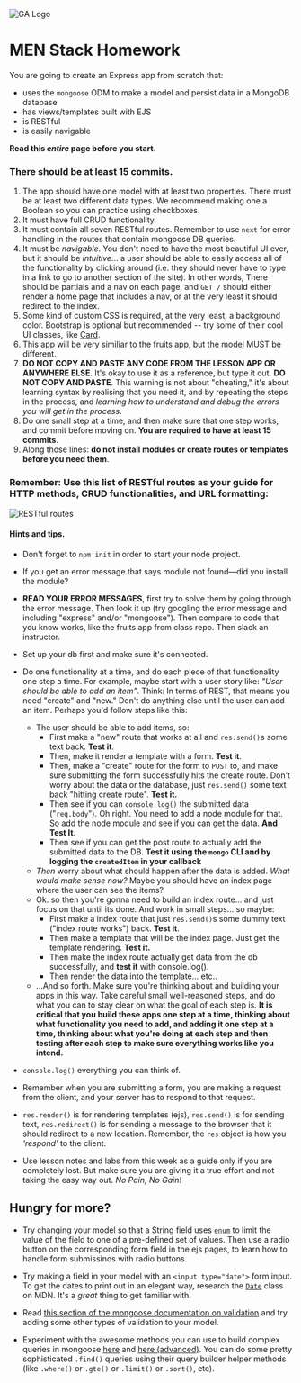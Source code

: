 ![GA Logo](https://ga-dash.s3.amazonaws.com/production/assets/logo-9f88ae6c9c3871690e33280fcf557f33.png)

# MEN Stack Homework

You are going to create an Express app from scratch that: 
* uses the `mongoose` ODM to make a model and persist data in a MongoDB database
* has views/templates built with EJS 
* is RESTful
* is easily navigable

**Read this *entire* page before you start.**

### There should be at least 15 commits.

1. The app should have one model with at least two properties.  There must be at least two different data types.  We recommend making one a Boolean so you can practice using checkboxes.   
2. It must have full CRUD functionality.
3. It must contain all seven RESTful routes.  Remember to use `next` for error handling in the routes that contain mongoose DB queries.
4. It must be _navigable_.  You don't need to have the most beautiful UI ever, but it should be _intuitive_... a user should be able to easily access all of the functionality by clicking around (i.e. they should never have to type in a link to go to another section of the site).  In other words, There should be partials and a nav on each page, and `GET /` should either render a home page that includes a nav, or at the very least it should redirect to the index.  
5. Some kind of custom CSS is required, at the very least, a background color.  Bootstrap is optional but recommended -- try some of their cool UI classes, like [Card](https://getbootstrap.com/docs/4.3/components/card/).
6. This app will be very similiar to the fruits app, but the model MUST be different.
7. **DO NOT COPY AND PASTE ANY CODE FROM THE LESSON APP OR ANYWHERE ELSE**. It's okay to use it as a reference, but type it out.  **DO NOT COPY AND PASTE**.  This warning is not about "cheating," it's about learning syntax by realising that you need it, and by repeating the steps in the process, and _learning how to understand and debug the errors you will get in the process_.
8. Do one small step at a time, and then make sure that one step works, and commit before moving on. **You are required to have at least 15 commits**.  
9. Along those lines: **do not install modules or create routes or templates before you need them**. 

### Remember: Use this list of **RESTful routes** as your guide for HTTP methods, CRUD functionalities, and URL formatting:

![RESTful routes](https://i.imgur.com/ReOfT0u.png)

#### Hints and tips.

* Don't forget to `npm init` in order to start your node project.

* If you get an error message that says module not found—did you install the module?

* **READ YOUR ERROR MESSAGES**, first try to solve them by going through the error message. 
Then look it up (try googling the error message and including "express" and/or "mongoose"). Then compare to code that you know works, like the fruits app from class repo. Then slack an instructor.

* Set up your db first and make sure it's connected.

* Do one functionality at a time, and do each piece of that functionality one step a time.  For example, maybe start with a user story like: _"User should be able to add an item"_.  Think: In terms of REST, that means you need "create" and "new." Don't do anything else until the user can add an item.  Perhaps you'd follow steps like this:
    * The user should be able to add items, so:
        * First make a "new" route that works at all and `res.send()`s some text back. **Test it**.
        * Then, make it render a template with a form. **Test it**.
        * Then, make a "create" route for the form to `POST` to, and make sure submitting the form successfully hits the create route. Don't worry about the data or the database, just `res.send()` some text back "hitting create route".  **Test it.**
        * Then see if you can `console.log()` the submitted data ("`req.body`"). Oh right. You need to add a node module for that.  So add the node module and see if you can get the data. **And Test It**.
        * Then see if you can get the post route to actually add the submitted data to the DB. **Test it using the `mongo` CLI and by logging the `createdItem` in your callback** 
    * _Then_ worry about what should happen after the data is added.  _What would make sense now?_ Maybe you should have an index page where the user can see the items?
    * Ok. so then you're gonna need to build an index route... and just focus on that 
    until its done.  And work in small steps... so maybe:
        * First make a index route that just `res.send()`s some dummy text ("index route works") back. **Test it**.
        * Then make a template that will be the index page.  Just get the template rendering.  **Test it.**
        * Then make the index route actually get data from the db successfully, and **test it** with console.log().
        * Then render the data into the template... etc..
    * ...And so forth. Make sure you're thinking about and building your apps in this way.  Take careful small well-reasoned steps, and do what you can to stay clear on what the goal of each step is.  **It is critical that you build these apps one step at a time, thinking about what functionality you need to add, and adding it one step at a time, thinking about what you're doing at each step and then testing after each step to make sure everything works like you intend.**

* `console.log()` everything you can think of.

* Remember when you are submitting a form, you are making a request from the client, and your server
has to respond to that request. 

* `res.render()` is for rendering templates (ejs), `res.send()` is for sending text, `res.redirect()` is for sending a message to the browser that it should redirect to a new location.  Remember, the `res` object is how you _'respond'_ to the client. 

* Use lesson notes and labs from this week as a guide only if you are completely lost.  But make sure you are giving it 
a true effort and not taking the easy way out.  _No Pain, No Gain!_

## Hungry for more? 

* Try changing your model so that a String field uses [`enum`](https://mongoosejs.com/docs/validation.html#built-in-validators) to limit the value of the field to one of a pre-defined set of values.  Then use a radio button on the corresponding form field in the ejs pages, to learn how to handle form submissinos with radio buttons.

* Try making a field in your model with an `<input type="date">` form input. To get the dates to print out in an elegant way, research the [`Date`](https://developer.mozilla.org/en-US/docs/Web/JavaScript/Reference/Global_Objects/Date) class on MDN.  It's a _great_ thing to get familiar with.

* Read [this section of the mongoose documentation on validation](https://mongoosejs.com/docs/validation.html) and try adding some other types of validation to your model.

* Experiment with the awesome methods you can use to build complex queries in mongoose [here](https://mongoosejs.com/docs/queries.html) and [here (advanced)](https://mongoosejs.com/docs/api/query.html).  You can do some pretty sophisticated `.find()` queries using their query builder helper methods (like `.where()` or `.gte()` or `.limit()` or `.sort()`, etc).

